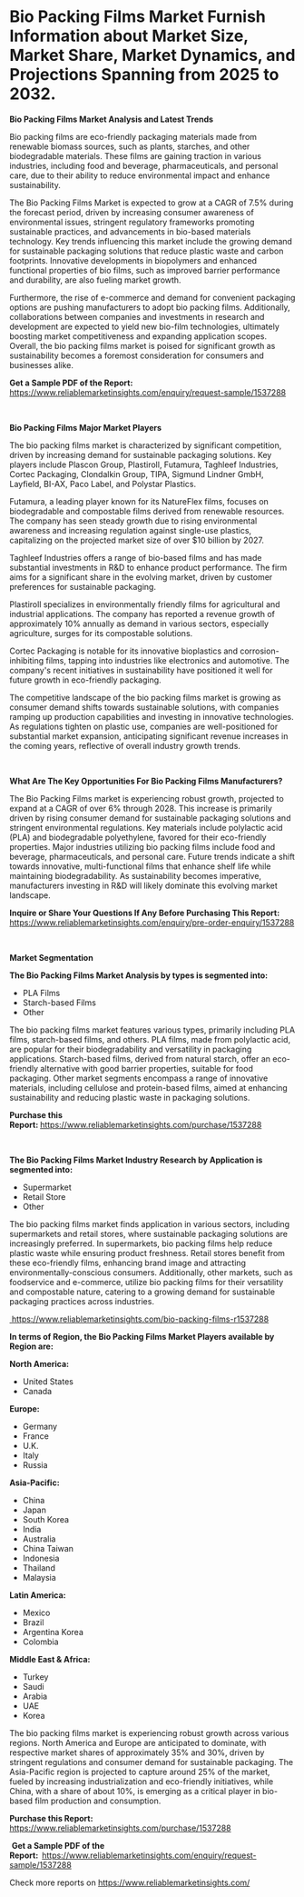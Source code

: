<p><h1>Bio Packing Films Market Furnish Information about Market Size, Market Share, Market Dynamics, and Projections Spanning from 2025 to 2032.</h1></p><p><strong>Bio Packing Films Market Analysis and Latest Trends</strong></p>
<p><p>Bio packing films are eco-friendly packaging materials made from renewable biomass sources, such as plants, starches, and other biodegradable materials. These films are gaining traction in various industries, including food and beverage, pharmaceuticals, and personal care, due to their ability to reduce environmental impact and enhance sustainability. </p><p>The Bio Packing Films Market is expected to grow at a CAGR of 7.5% during the forecast period, driven by increasing consumer awareness of environmental issues, stringent regulatory frameworks promoting sustainable practices, and advancements in bio-based materials technology. Key trends influencing this market include the growing demand for sustainable packaging solutions that reduce plastic waste and carbon footprints. Innovative developments in biopolymers and enhanced functional properties of bio films, such as improved barrier performance and durability, are also fueling market growth. </p><p>Furthermore, the rise of e-commerce and demand for convenient packaging options are pushing manufacturers to adopt bio packing films. Additionally, collaborations between companies and investments in research and development are expected to yield new bio-film technologies, ultimately boosting market competitiveness and expanding application scopes. Overall, the bio packing films market is poised for significant growth as sustainability becomes a foremost consideration for consumers and businesses alike.</p></p>
<p><strong>Get a Sample PDF of the Report:&nbsp;</strong> <a href="https://www.reliablemarketinsights.com/enquiry/request-sample/1537288?utm_campaign=3559&utm_medium=2&utm_source=Github&utm_content=ia&utm_term=24032025&utm_id=bio-packing-films">https://www.reliablemarketinsights.com/enquiry/request-sample/1537288</a></p>
<p>&nbsp;</p>
<p><strong>Bio Packing Films Major Market Players</strong></p>
<p><p>The bio packing films market is characterized by significant competition, driven by increasing demand for sustainable packaging solutions. Key players include Plascon Group, Plastiroll, Futamura, Taghleef Industries, Cortec Packaging, Clondalkin Group, TIPA, Sigmund Lindner GmbH, Layfield, BI-AX, Paco Label, and Polystar Plastics.</p><p>Futamura, a leading player known for its NatureFlex films, focuses on biodegradable and compostable films derived from renewable resources. The company has seen steady growth due to rising environmental awareness and increasing regulation against single-use plastics, capitalizing on the projected market size of over $10 billion by 2027.</p><p>Taghleef Industries offers a range of bio-based films and has made substantial investments in R&D to enhance product performance. The firm aims for a significant share in the evolving market, driven by customer preferences for sustainable packaging.</p><p>Plastiroll specializes in environmentally friendly films for agricultural and industrial applications. The company has reported a revenue growth of approximately 10% annually as demand in various sectors, especially agriculture, surges for its compostable solutions.</p><p>Cortec Packaging is notable for its innovative bioplastics and corrosion-inhibiting films, tapping into industries like electronics and automotive. The company's recent initiatives in sustainability have positioned it well for future growth in eco-friendly packaging.</p><p>The competitive landscape of the bio packing films market is growing as consumer demand shifts towards sustainable solutions, with companies ramping up production capabilities and investing in innovative technologies. As regulations tighten on plastic use, companies are well-positioned for substantial market expansion, anticipating significant revenue increases in the coming years, reflective of overall industry growth trends.</p></p>
<p>&nbsp;</p>
<p><strong>What Are The Key Opportunities For Bio Packing Films Manufacturers?</strong></p>
<p><p>The Bio Packing Films market is experiencing robust growth, projected to expand at a CAGR of over 6% through 2028. This increase is primarily driven by rising consumer demand for sustainable packaging solutions and stringent environmental regulations. Key materials include polylactic acid (PLA) and biodegradable polyethylene, favored for their eco-friendly properties. Major industries utilizing bio packing films include food and beverage, pharmaceuticals, and personal care. Future trends indicate a shift towards innovative, multi-functional films that enhance shelf life while maintaining biodegradability. As sustainability becomes imperative, manufacturers investing in R&D will likely dominate this evolving market landscape.</p></p>
<p><strong>Inquire or Share Your Questions If Any Before Purchasing This Report:</strong> <a href="https://www.reliablemarketinsights.com/enquiry/pre-order-enquiry/1537288?utm_campaign=3559&utm_medium=2&utm_source=Github&utm_content=ia&utm_term=24032025&utm_id=bio-packing-films">https://www.reliablemarketinsights.com/enquiry/pre-order-enquiry/1537288</a></p>
<p>&nbsp;</p>
<p><strong>Market Segmentation</strong></p>
<p><strong>The Bio Packing Films Market Analysis by types is segmented into:</strong></p>
<p><ul><li>PLA Films</li><li>Starch-based Films</li><li>Other</li></ul></p>
<p><p>The bio packing films market features various types, primarily including PLA films, starch-based films, and others. PLA films, made from polylactic acid, are popular for their biodegradability and versatility in packaging applications. Starch-based films, derived from natural starch, offer an eco-friendly alternative with good barrier properties, suitable for food packaging. Other market segments encompass a range of innovative materials, including cellulose and protein-based films, aimed at enhancing sustainability and reducing plastic waste in packaging solutions.</p></p>
<p><strong>Purchase this Report:&nbsp;</strong><a href="https://www.reliablemarketinsights.com/purchase/1537288?utm_campaign=3559&utm_medium=2&utm_source=Github&utm_content=ia&utm_term=24032025&utm_id=bio-packing-films">https://www.reliablemarketinsights.com/purchase/1537288</a></p>
<p>&nbsp;</p>
<p><strong>The Bio Packing Films Market Industry Research by Application is segmented into:</strong></p>
<p><ul><li>Supermarket</li><li>Retail Store</li><li>Other</li></ul></p>
<p><p>The bio packing films market finds application in various sectors, including supermarkets and retail stores, where sustainable packaging solutions are increasingly preferred. In supermarkets, bio packing films help reduce plastic waste while ensuring product freshness. Retail stores benefit from these eco-friendly films, enhancing brand image and attracting environmentally-conscious consumers. Additionally, other markets, such as foodservice and e-commerce, utilize bio packing films for their versatility and compostable nature, catering to a growing demand for sustainable packaging practices across industries.</p></p>
<p><a href="https://www.reliablemarketinsights.com/bio-packing-films-r1537288?utm_campaign=3559&utm_medium=2&utm_source=Github&utm_content=ia&utm_term=24032025&utm_id=bio-packing-films">&nbsp;https://www.reliablemarketinsights.com/bio-packing-films-r1537288</a></p>
<p><strong>In terms of Region, the Bio Packing Films Market Players available by Region are:</strong></p>
<p>
    <p> <strong> North America: </strong>
        <ul>
            <li>United States</li>
            <li>Canada</li>
        </ul>
        </p> 
    <p> <strong> Europe: </strong>
        <ul>
            <li>Germany</li>
            <li>France</li>
            <li>U.K.</li>
            <li>Italy</li>
            <li>Russia</li>
        </ul>
        </p> 
    <p> <strong> Asia-Pacific: </strong>
        <ul>
            <li>China</li>
            <li>Japan</li>
            <li>South Korea</li>
            <li>India</li>
            <li>Australia</li>
            <li>China Taiwan</li>
            <li>Indonesia</li>
            <li>Thailand</li>
            <li>Malaysia</li>
        </ul>
        </p> 
    <p> <strong> Latin America: </strong>
        <ul>
            <li>Mexico</li>
            <li>Brazil</li>
            <li>Argentina Korea</li>
            <li>Colombia</li>
        </ul>
        </p> 
    <p> <strong> Middle East & Africa: </strong>
        <ul>
            <li>Turkey</li>
            <li>Saudi</li>
            <li>Arabia</li>
            <li>UAE</li>
            <li>Korea</li>
        </ul>
    </p>
    </p>
<p><p>The bio packing films market is experiencing robust growth across various regions. North America and Europe are anticipated to dominate, with respective market shares of approximately 35% and 30%, driven by stringent regulations and consumer demand for sustainable packaging. The Asia-Pacific region is projected to capture around 25% of the market, fueled by increasing industrialization and eco-friendly initiatives, while China, with a share of about 10%, is emerging as a critical player in bio-based film production and consumption.</p></p>
<p><strong>Purchase this Report: </strong><a href="https://www.reliablemarketinsights.com/purchase/1537288?utm_campaign=3559&utm_medium=2&utm_source=Github&utm_content=ia&utm_term=24032025&utm_id=bio-packing-films">https://www.reliablemarketinsights.com/purchase/1537288</a></p>
<p>&nbsp;<strong>Get a Sample PDF of the Report:&nbsp;&nbsp;</strong><a href="https://www.reliablemarketinsights.com/enquiry/request-sample/1537288?utm_campaign=3559&utm_medium=2&utm_source=Github&utm_content=ia&utm_term=24032025&utm_id=bio-packing-films">https://www.reliablemarketinsights.com/enquiry/request-sample/1537288</a></p>
<p><strong></strong></p>
<p>Check more reports on <a href="https://www.reliablemarketinsights.com/?utm_campaign=3559&utm_medium=2&utm_source=Github&utm_content=ia&utm_term=24032025&utm_id=bio-packing-films">https://www.reliablemarketinsights.com/</a></p>